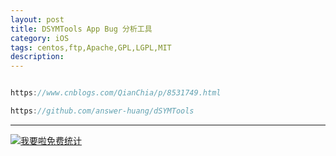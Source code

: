 ```yaml
---
layout: post
title: DSYMTools App Bug 分析工具
category: iOS
tags: centos,ftp,Apache,GPL,LGPL,MIT
description: 
---
```


```javascript

https://www.cnblogs.com/QianChia/p/8531749.html

https://github.com/answer-huang/dSYMTools

```



---


<script language="javascript" type="text/javascript" src="//js.users.51.la/19176892.js"></script>
<noscript><a href="//www.51.la/?19176892" target="_blank"><img alt="&#x6211;&#x8981;&#x5566;&#x514D;&#x8D39;&#x7EDF;&#x8BA1;" src="//img.users.51.la/19176892.asp" style="border:none" /></a></noscript>

